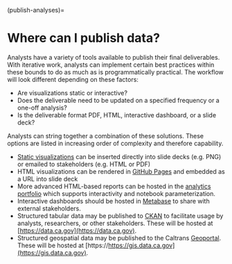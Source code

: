 (publish-analyses)=
# Where can I publish data?

Analysts have a variety of tools available to publish their final
deliverables. With iterative work, analysts can implement certain best
practices within these bounds to do as much as is programmatically practical.
The workflow will look different depending on these factors:

* Are visualizations static or interactive?
* Does the deliverable need to be updated on a specified frequency or a one-off analysis?
* Is the deliverable format PDF, HTML, interactive dashboard, or a slide deck?

Analysts can string together a combination of these solutions. These options are
listed in increasing order of complexity and therefore capability.
* [Static visualizations](publishing-static-files) can be inserted directly
  into slide decks (e.g. PNG) or emailed to stakeholders (e.g. HTML or PDF)
* HTML visualizations can be rendered in [GitHub Pages](publishing-github-pages)
  and embedded as a URL into slide deck
* More advanced HTML-based reports can be hosted in the [analytics portfolio](publishing-analytics-portfolio-site)
  which supports interactivity and notebook parameterization.
* Interactive dashboards should be hosted in [Metabase](publishing-metabase) to
  share with external stakeholders.
* Structured tabular data may be published to [CKAN](publishing-ckan) to facilitate usage by analysts, researchers, or other stakeholders. These will be hosted at [https://data.ca.gov](https://data.ca.gov).
* Structured geospatial data may be published to the Caltrans [Geoportal](publishing-geoportal). These will be hosted at [https://https://gis.data.ca.gov](https://gis.data.ca.gov).
